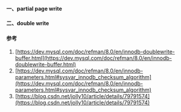 #### 一、partial page write

#### 二、double write

#### 参考

1. [https://dev.mysql.com/doc/refman/8.0/en/innodb-doublewrite-buffer.html](https://dev.mysql.com/doc/refman/8.0/en/innodb-doublewrite-buffer.html)
1. [https://dev.mysql.com/doc/refman/8.0/en/innodb-parameters.html#sysvar_innodb_checksum_algorithm](https://dev.mysql.com/doc/refman/8.0/en/innodb-parameters.html#sysvar_innodb_checksum_algorithm)
1. [https://blog.csdn.net/jolly10/article/details/79791574](https://blog.csdn.net/jolly10/article/details/79791574)

